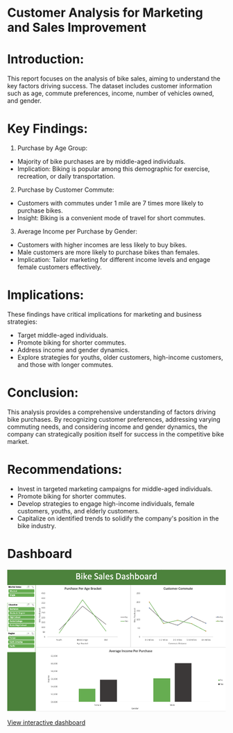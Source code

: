 # Customer Analysis for Marketing and Sales Improvement

# Introduction:
This report focuses on the analysis of bike sales, aiming to understand the key factors driving success. The dataset includes customer information such as age, commute preferences, income, number of vehicles owned, and gender.

# Key Findings:

1. Purchase by Age Group:
- Majority of bike purchases are by middle-aged individuals.
- Implication: Biking is popular among this demographic for exercise, recreation, or daily transportation.
2. Purchase by Customer Commute:
- Customers with commutes under 1 mile are 7 times more likely to purchase bikes.
- Insight: Biking is a convenient mode of travel for short commutes.
3. Average Income per Purchase by Gender:
- Customers with higher incomes are less likely to buy bikes.
- Male customers are more likely to purchase bikes than females.
- Implication: Tailor marketing for different income levels and engage female customers effectively.

# Implications:
These findings have critical implications for marketing and business strategies:

- Target middle-aged individuals.
- Promote biking for shorter commutes.
- Address income and gender dynamics.
- Explore strategies for youths, older customers, high-income customers, and those with longer commutes.

# Conclusion:
This analysis provides a comprehensive understanding of factors driving bike purchases. By recognizing customer preferences, addressing varying commuting needs, and considering income and gender dynamics, the company can strategically position itself for success in the competitive bike market.

# Recommendations:

- Invest in targeted marketing campaigns for middle-aged individuals.
- Promote biking for shorter commutes.
- Develop strategies to engage high-income individuals, female customers, youths, and elderly customers.
- Capitalize on identified trends to solidify the company's position in the bike industry.

# Dashboard
![dashboard](https://github.com/atamgbo/BikePurchasePattern/blob/main/Screenshot%202023-08-23%20at%209.51.19%20PM.png)

[View interactive dashboard](https://onedrive.live.com/view.aspx?resid=9CFBF646C73A23BB!144&ithint=file%2cxlsx&wdo=2&authkey=!ANwHlUrRmidSDTU)
